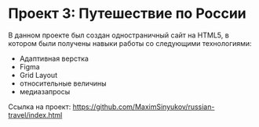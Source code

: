 # Проект 3: Путешествие по России

 В данном проекте был создан одностраничный сайт на HTML5, в котором были получены навыки работы со следующими технологиями:
* Адаптивная верстка
* Figma
* Grid Layout
* относительные величины
* медиазапросы

Ссылка на проект: https://github.com/MaximSinyukov/russian-travel/index.html

